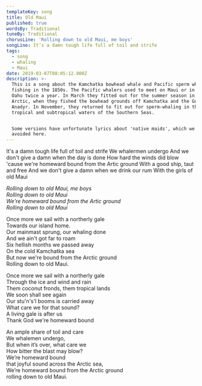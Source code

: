 ```yaml
---
templateKey: song
title: Old Maui
published: true
wordsBy: Traditional
tuneBy: Traditional
chorusLine: 'Rolling down to old Maui, me boys'
songLine: It’s a damn tough life full of toil and strife
tags:
  - song
  - whaling
  - Maui
date: 2019-03-07T08:05:12.000Z
description: >-
  This is a song about the Kamchatka bowhead whale and Pacific sperm whale
  fishing in the 1850s. The Pacific whalers used to meet on Maui or in nearby
  Oahu twice a year. In March they fitted out for the summer season in the
  Arctic, when they fished the bowhead grounds off Kamchatka and the Gulf on
  Anadyr. In November, they returned to fit out for sperm-whaling in the
  tropical and subtropical waters of the Southern Seas.


  Some versions have unfortunate lyrics about 'native maids', which we have
  avoided here.
---
```

It's a damn tough life full of toil and strife
We whalermen undergo
And we don't give a damn when the day is done
How hard the winds did blow\
'cause we're homeward bound from the Artic ground
With a good ship, taut and free
And we don't give a damn when we drink our rum
With the girls of old Maui

_Rolling down to old Maui, me boys_\
_Rolling down to old Maui_\
_We're homeward bound from the Artic ground_\
_Rolling down to old Maui_

Once more we sail with a northerly gale\
Towards our island home.\
Our mainmast sprung, our whaling done\
And we ain't got far to roam\
Six hellish months we passed away\
On the cold Kamchatka sea\
But now we're bound from the Arctic ground\
Rolling down to old Maui.

Once more we sail with a northerly gale\
Through the ice and wind and rain\
Them coconut fronds, them tropical lands\
We soon shall see again\
Our stu'n's'l booms is carried away\
What care we for that sound?\
A living gale is after us\
Thank God we're homeward bound

An ample share of toil and care\
We whalemen undergo,\
But when it’s over, what care we\
How bitter the blast may blow?\
We’re homeward bound\
that joyful sound across the Arctic sea,\
We’re homeward bound from the Arctic ground\
rolling down to old Maui.
